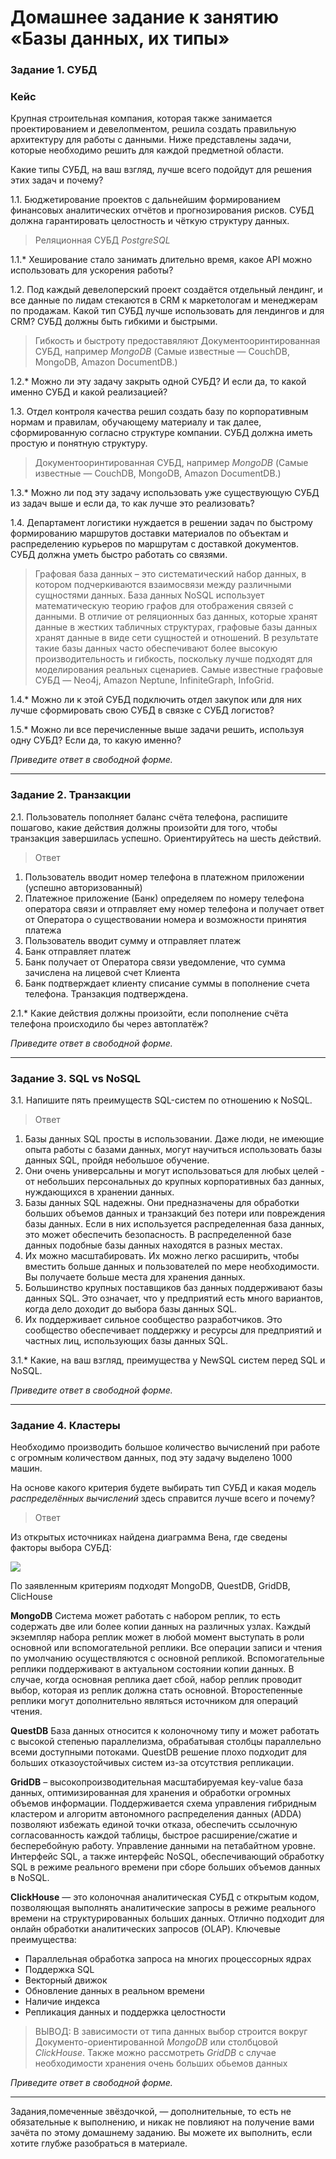 # Домашнее задание к занятию «Базы данных, их типы»

### Задание 1. СУБД

### Кейс
Крупная строительная компания, которая также занимается проектированием и девелопментом, решила создать правильную архитектуру для работы с данными. Ниже представлены задачи, которые необходимо решить для каждой предметной области. 

Какие типы СУБД, на ваш взгляд, лучше всего подойдут для решения этих задач и почему? 
 
1.1. Бюджетирование проектов с дальнейшим формированием финансовых аналитических отчётов и прогнозирования рисков.
СУБД должна гарантировать целостность и чёткую структуру данных.

> Реляционная СУБД *PostgreSQL*

1.1.* Хеширование стало занимать длительно время, какое API можно использовать для ускорения работы? 

1.2. Под каждый девелоперский проект создаётся отдельный лендинг, и все данные по лидам стекаются в CRM к маркетологам и менеджерам по продажам. Какой тип СУБД лучше использовать для лендингов и для CRM? 
СУБД должны быть гибкими и быстрыми.

> Гибкость и быстроту предоставяляют Документооринтированная СУБД, например *MongoDB* (Самые известные — CouchDB, MongoDB, Amazon DocumentDB.)

1.2.* Можно ли эту задачу закрыть одной СУБД? И если да, то какой именно СУБД и какой реализацией?

1.3. Отдел контроля качества решил создать базу по корпоративным нормам и правилам, обучающему материалу и так далее, сформированную согласно структуре компании. СУБД должна иметь простую и понятную структуру.

> Документооринтированная СУБД, например *MongoDB* (Самые известные — CouchDB, MongoDB, Amazon DocumentDB.)

1.3.* Можно ли под эту задачу использовать уже существующую СУБД из задач выше и если да, то как лучше это реализовать?

1.4. Департамент логистики нуждается в решении задач по быстрому формированию маршрутов доставки материалов по объектам и распределению курьеров по маршрутам с доставкой документов. СУБД должна уметь быстро работать со связями.

> Графовая база данных – это систематический набор данных, в котором подчеркиваются взаимосвязи между различными сущностями данных. База данных NoSQL использует математическую теорию графов для отображения связей с данными. В отличие от реляционных баз данных, которые хранят данные в жестких табличных структурах, графовые базы данных хранят данные в виде сети сущностей и отношений. В результате такие базы данных часто обеспечивают более высокую производительность и гибкость, поскольку лучше подходят для моделирования реальных сценариев. Самые известные графовые СУБД — Neo4j, Amazon Neptune, InfiniteGraph, InfoGrid.

1.4.* Можно ли к этой СУБД подключить отдел закупок или для них лучше сформировать свою СУБД в связке с СУБД логистов?

1.5.* Можно ли все перечисленные выше задачи решить, используя одну СУБД? Если да, то какую именно?

*Приведите ответ в свободной форме.*

---

### Задание 2. Транзакции

2.1. Пользователь пополняет баланс счёта телефона, распишите пошагово, какие действия должны произойти для того, чтобы транзакция завершилась успешно. Ориентируйтесь на шесть действий.

> Ответ

1. Пользователь вводит номер телефона в платежном приложении (успешно авторизованный)
2. Платежное приложение (Банк) определяем по номеру телефона оператора связи и отправляет ему номер телефона и получает ответ от Оператора о существовании номера и возможности принятия платежа
3. Пользователь вводит сумму и отправляет платеж
4. Банк отправляет платеж 
5. Банк получает от Оператора связи уведомление, что сумма зачислена на лицевой счет Клиента
6. Банк подтверждает клиенту списание суммы в пополнение счета телефона. Транзакция подтверждена.

2.1.* Какие действия должны произойти, если пополнение счёта телефона происходило бы через автоплатёж?

*Приведите ответ в свободной форме.*

---

### Задание 3. SQL vs NoSQL

3.1. Напишите пять преимуществ SQL-систем по отношению к NoSQL. 

> Ответ

   1. Базы данных SQL просты в использовании. Даже люди, не имеющие опыта работы с базами данных, могут научиться использовать базы данных SQL, пройдя небольшое обучение.
   2. Они очень универсальны и могут использоваться для любых целей - от небольших персональных до крупных корпоративных баз данных, нуждающихся в хранении данных.
   3. Базы данных SQL надежны. Они предназначены для обработки больших объемов данных и транзакций без потери или повреждения базы данных. Если в них используется распределенная база данных, это может обеспечить безопасность. В распределенной базе данных подобные базы данных находятся в разных местах.
   4. Их можно масштабировать. Их можно легко расширить, чтобы вместить больше данных и пользователей по мере необходимости. Вы получаете больше места для хранения данных.
   5. Большинство крупных поставщиков баз данных поддерживают базы данных SQL. Это означает, что у предприятий есть много вариантов, когда дело доходит до выбора базы данных SQL.
   6. Их поддерживает сильное сообщество разработчиков. Это сообщество обеспечивает поддержку и ресурсы для предприятий и частных лиц, использующих базы данных SQL.

3.1.* Какие, на ваш взгляд, преимущества у NewSQL систем перед SQL и NoSQL.

*Приведите ответ в свободной форме.*

---

### Задание 4. Кластеры

Необходимо производить большое количество вычислений при работе с огромным количеством данных, под эту задачу выделено 1000 машин. 

На основе какого критерия будете выбирать тип СУБД и какая модель *распределённых вычислений* здесь справится лучше всего и почему?

> Ответ

Из открытых источниках найдена диаграмма Вена, где сведены факторы выбора СУБД:

<img src = "img/hw11-01-001.png">

По заявленным критериям подходят MongoDB, QuestDB, GridDB, ClicHouse

**MongoDB** Система может работать с набором реплик, то есть содержать две или более копии данных на различных узлах. Каждый экземпляр набора реплик может в любой момент выступать в роли основной или вспомогательной реплики. Все операции записи и чтения по умолчанию осуществляются с основной репликой. Вспомогательные реплики поддерживают в актуальном состоянии копии данных. В случае, когда основная реплика дает сбой, набор реплик проводит выбор, которая из реплик должна стать основной. Второстепенные реплики могут дополнительно являться источником для операций чтения.

**QuestDB** База данных относится к колоночному типу и может работать с высокой степенью параллелизма, обрабатывая столбцы параллельно всеми доступными потоками. QuestDB решение плохо подходит для больших отказоустойчивых систем из-за отсутствия репликации.

**GridDB** – высокопроизводительная масштабируемая key-value база данных, оптимизированная для хранения и обработки огромных объемов информации. Поддерживается схема управления гибридным кластером и алгоритм автономного распределения данных (ADDA) позволяют избежать единой точки отказа, обеспечить ссылочную согласованность каждой таблицы, быстрое расширение/сжатие и бесперебойную работу. Управление данными на петабайтном уровне. 
Интерфейс SQL, а также интерфейс NoSQL, обеспечивающий обработку SQL в режиме реального времени при сборе больших объемов данных в NoSQL.

**ClickHouse** — это колоночная аналитическая СУБД с открытым кодом, позволяющая выполнять аналитические запросы в режиме реального времени на структурированных больших данных. Отлично подходит для онлайн обработки аналитических запросов (OLAP).
Ключевые преимущества:
- Параллельная обработка запроса на многих процессорных ядрах
- Поддержка SQL
- Векторный движок
- Обновление данных в реальном времени
- Наличие индекса
- Репликация данных и поддержка целостности

> ВЫВОД: В зависимости от типа данных выбор строится вокруг Документо-ориентированной *MongoDB* или столбцовой *ClickHouse*. Также можно рассмотреть *GridDB* с случае необходимости хранения очень больших обьемов данных 

*Приведите ответ в свободной форме.*

---

Задания,помеченные звёздочкой, — дополнительные, то есть не обязательные к выполнению, и никак не повлияют на получение вами зачёта по этому домашнему заданию. Вы можете их выполнить, если хотите глубже разобраться в материале.
